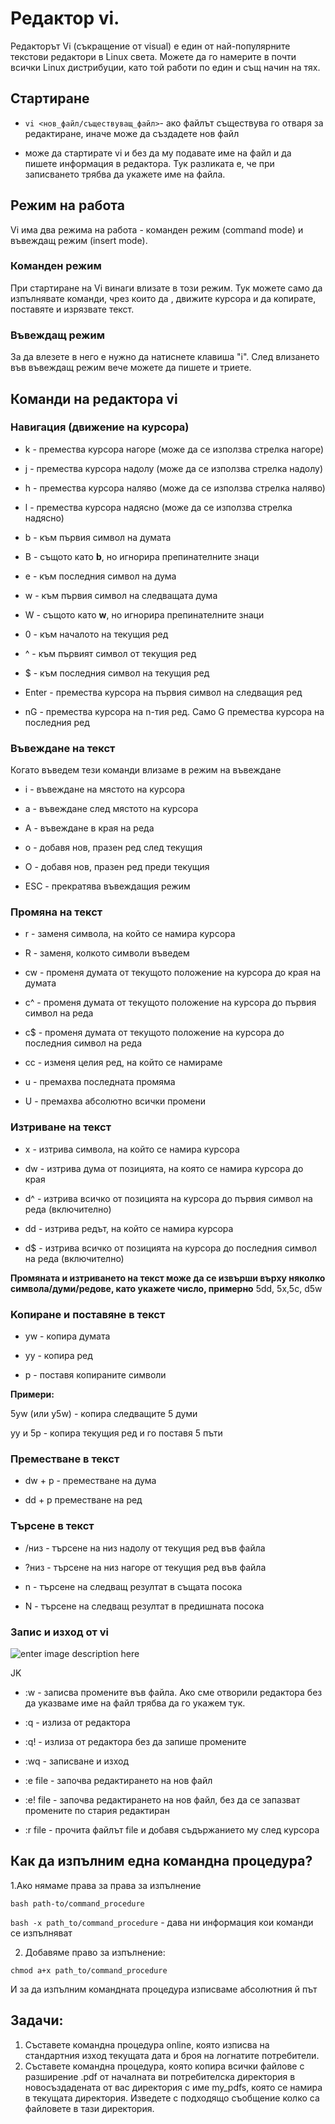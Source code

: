 # Редактор vi. 
Редакторът Vi (съкращение от visual) е един от най-популярните текстови редактори в Linux света. Можете да го намерите в почти всички Linux дистрибуции, като той работи по един и същ начин на тях. 

## Стартиране

- `vi <нов_файл/съществуващ_файл>`- ако файлът съществува го отваря за редактиране, иначе може да създадете нов файл

- може да стартирате vi и без да му подавате име на файл и да пишете информация в редактора. Тук разликата е, че при записването трябва да укажете име на файла.

## Режим на работа
Vi има два режима на работа - команден режим (command mode) и въвеждащ режим (insert mode).

### Команден режим
При стартиране на Vi винаги влизате в този режим. Тук можете само да изпълнявате команди, чрез които да , движите курсора и да копирате, поставяте и изрязвате текст. 

### Въвеждащ режим 
За да влезете в него е нужно да натиснете клавиша "i". След влизането във въвеждащ режим вече можете да пишете и триете. 


## Команди на редактора vi

### Навигация (движение на курсора)
-   k - премества курсора нагоре (може да се използва стрелка нагоре)

-   j - премества курсора надолу (може да се използва стрелка надолу)

-   h - премества курсора наляво (може да се използва стрелка наляво)

-   l - премества курсора надясно (може да се използва стрелка надясно)
 
 - b - към първия символ на думата

- B - същото като **b**, но игнорира препинателните знаци

- е - към последния символ на дума

- w - към първия символ на следващата дума

- W - същото като **w**, но игнорира препинателните знаци

- 0 - към началото на текущия ред 

- ^ - към първият символ от текущия ред

- $ - към последния символ на текущия ред

- Enter - премества курсора на първия символ на следващия ред

- nG - премества курсора на n-тия ред. Само G премества курсора на последния ред


### Въвеждане на текст

Когато въведем тези команди влизаме в режим на въвеждане

- i - въвеждане на мястото на курсора

- a - въвеждане след мястото на курсора

- A - въвеждане в края на реда

- o - добавя нов, празен ред след текущия

- О - добавя нов, празен ред преди текущия

- ESC - прекратява въвеждащия режим

### Промяна на текст 
- r - заменя символа, на който се намира курсора

- R - заменя, колкото символи въведем

-  cw - променя думата от текущото положение на курсора до края на думата 

- c^ - променя думата от текущото положение на курсора до първия символ на реда

- c$ - променя думата от текущото положение на курсора до последния символ на реда

- cc - изменя целия ред, на който се намираме

- u - премахва последната промяма 

- U - премахва абсолютно всички промени 

### Изтриване на текст

- x - изтрива символа, на който се намира курсора

- dw - изтрива дума от позицията, на която се намира курсора до края

- d^ - изтрива всичко от позицията на курсора до първия символ на реда (включително)

- dd - изтрива редът, на който се намира курсора

- d$ - изтрива всичко от позицията на курсора до последния символ на реда (включително)

**Промяната и изтриването на текст може да се извърши върху няколко символа/думи/редове, като укажете число, примерно** 5dd, 5x,5c, d5w

### Koпиране и поставяне в текст

- yw - копира думата 

- yy - копира ред

- p - поставя копираните символи 

**Примери:** 

5yw (или y5w) - копира следващите 5 думи 

yy и 5p - копира текущия ред и го поставя 5 пъти 

### Преместване в текст

- dw + p - преместване на дума 

- dd + p преместване на ред


### Tърсене в текст
- /низ - търсене на низ надолу от текущия ред във файла

- ?низ - търсене на низ нагоре от текущия ред във файла

- n -  търсене на следващ резултат в същата посока

- N - търсене на следващ резултат в предишната посока

### Запис и изход от vi
![enter image description here](https://miro.medium.com/max/800/1*vhsWW0X4IZpq1B1bUA4awg.jpeg)

JK

- :w - записва промените във файла. Aко сме отворили редактора без да указваме име на файл трябва да го укажем тук.

- :q - излиза от редактора
 
 - :q! - излиза от редактора без да запише промените

- :wq - записване и изход 

- :e file - започва редактирането на нов файл 

- :е! file - започва редактирането на нов файл, без да се запазват промените по стария редактиран

- :r file - прочита файлът file и добавя съдържанието му след курсора

## Как да изпълним една командна процедура?
1.Aко нямаме права за права за изпълнение

`bash path-to/command_procedure`

`bash -x path_to/command_procedure` - дава ни информация кои команди се изпълняват

2. Добавяме право за изпълнение:

`chmod a+x path_to/command_procedure`

И за да изпълним командната процедура изписваме абсолютния й път

## Задачи:
1. Съставете командна процедура online, която изписва на стандартния изход текущата дата и броя на логнатите потребители.
2. Съставете командна процедура, която копира всички файлове с разширение .pdf от началната ви потребителска директория в новосъздадената от вас директория с име my_pdfs, която се намира в текущата директория. Изведете с подходящо съобщение колко са файловете в тази директория.
